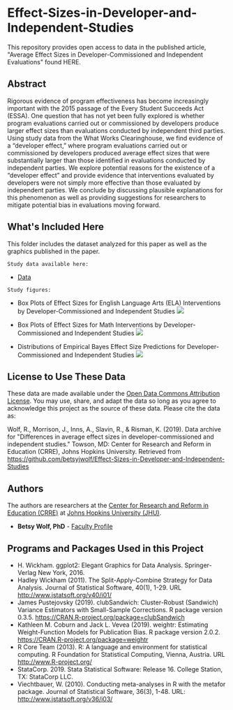 # Effect-Sizes-in-Developer-and-Independent-Studies
This repository provides open access to data in the published article, "Average Effect Sizes in Developer-Commissioned and Independent Evaluations" found HERE.

## Abstract

Rigorous evidence of program effectiveness has become increasingly important with the 2015 passage of the Every Student Succeeds Act (ESSA). One question that has not yet been fully explored is whether program evaluations carried out or commissioned by developers produce larger effect sizes than evaluations conducted by independent third parties. Using study data from the What Works Clearinghouse, we find evidence of a “developer effect,” where program evaluations carried out or commissioned by developers produced average effect sizes that were substantially larger than those identified in evaluations conducted by independent parties. We explore potential reasons for the existence of a “developer effect” and provide evidence that interventions evaluated by developers were not simply more effective than those evaluated by independent parties. We conclude by discussing plausible explanations for this phenomenon as well as providing suggestions for researchers to mitigate potential bias in evaluations moving forward.   

## What's Included Here

This folder includes the dataset analyzed for this paper as well as the graphics published in the paper. 

```
Study data available here:
```
- [Data](public_use_dataset.xlsx)

```
Study figures:
```
* Box Plots of Effect Sizes for English Language Arts (ELA) Interventions by Developer-Commissioned and Independent Studies
![](https://github.com/betsyjwolf/Effect-Sizes-in-Developer-and-Independent-Studies/blob/master/Figure%201.jpg)

* Box Plots of Effect Sizes for Math Interventions by Developer-Commissioned and Independent Studies
![](https://github.com/betsyjwolf/Effect-Sizes-in-Developer-and-Independent-Studies/blob/master/Figure%202.jpg)

* Distributions of Empirical Bayes Effect Size Predictions for Developer-Commissioned and Independent Studies
![](https://github.com/betsyjwolf/Effect-Sizes-in-Developer-and-Independent-Studies/blob/master/Figure%203.jpg)

## License to Use These Data

These data are made available under the [Open Data Commons Attribution License](http://opendatacommons.org/licenses/by/). You may use, share, and adapt the data so long as you agree to acknowledge this project as the source of these data. Please cite the data as:

Wolf, R., Morrison, J., Inns, A., Slavin, R., & Risman, K. (2019). Data archive for "Differences in average effect sizes in developer-commissioned and independent studies." Towson, MD: Center for Research and Reform in Education (CRRE), Johns Hopkins University. Retrieved from https://github.com/betsyjwolf/Effect-Sizes-in-Developer-and-Independent-Studies

## Authors

The authors are researchers at the [Center for Research and Reform in Education (CRRE)](https://education.jhu.edu/crre/) at [Johns Hopkins University (JHU)](https://www.jhu.edu/).

* **Betsy Wolf, PhD** - [Faculty Profile](https://education.jhu.edu/directory/rebecca-wolf-phd/)

## Programs and Packages Used in this Project

* H. Wickham. ggplot2: Elegant Graphics for Data Analysis. Springer-Verlag New York, 2016.
* Hadley Wickham (2011). The Split-Apply-Combine Strategy for Data Analysis. Journal of Statistical
  Software, 40(1), 1-29. URL http://www.jstatsoft.org/v40/i01/
* James Pustejovsky (2019). clubSandwich: Cluster-Robust (Sandwich) Variance Estimators with
  Small-Sample Corrections. R package version 0.3.5.
  https://CRAN.R-project.org/package=clubSandwich
* Kathleen M. Coburn and Jack L. Vevea (2019). weightr: Estimating Weight-Function Models for
  Publication Bias. R package version 2.0.2. https://CRAN.R-project.org/package=weightr
* R Core Team (2013). R: A language and environment for statistical computing. R Foundation for Statistical Computing, Vienna, Austria.   URL http://www.R-project.org/
* StataCorp. 2019. Stata Statistical Software: Release 16. College Station, TX: StataCorp LLC.
* Viechtbauer, W. (2010). Conducting meta-analyses in R with the metafor package. Journal of
  Statistical Software, 36(3), 1-48. URL: http://www.jstatsoft.org/v36/i03/





